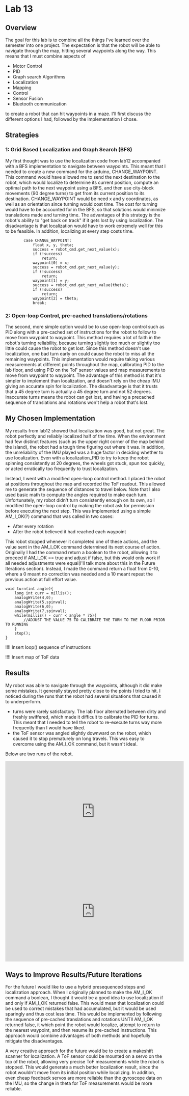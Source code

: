 # Lab 13
## Overview
The goal for this lab is to combine all the things I've learned over the semester into one project. The expectation is that the robot will be able to navigate through the map, hitting several waypoints along the way. This means that I must combine aspects of 
* Motor Control
* PID
* Graph search Algorithms
* Localization
* Mapping
* Control
* Sensor Fusion
* Bluetooth communication

to create a robot that can hit waypoints in a maze. I'll first discuss the different options I had, followed by the implementation I chose. 
## Strategies
### 1: Grid Based Localization and Graph Search (BFS)
My first thought was to use the localization code from lab12 accompanied with a BFS implementation to navigate between waypoints. This meant that I needed to create a new command for the arduino, CHANGE_WAYPOINT. This command would have allowed me to send the next destination to the robot, which would localize to determine its current position, compute an optimal path to the next waypoint using a BFS, and then use city-block movements (90 degree turns) to get from its current position to its destination. CHANGE_WAYPOINT would be need x and y coordinates, as well as an orientation since turning would cost time. The cost for turning would have to be accounted for in the BFS, so that solutions would minimize translations made and turning time. The advantages of this strategy is the robot's ability to "get back on track" if it gets lost by using localization. The disadvantage is that localization would have to work extremely well for this to be feasible. In addition, localizing at every step costs time. 
```
        case CHANGE_WAYPOINT:
            float x, y, theta;
            success = robot_cmd.get_next_value(x);
            if (!success)
                return;
            waypoint[0] = x;
            success = robot_cmd.get_next_value(y);
            if (!success)
                return;
            waypoint[1] = y;
            success = robot_cmd.get_next_value(theta);
            if (!success)
                return;
            waypoint[2] = theta;
            break;
  ```
  ### 2: Open-loop Control, pre-cached translations/rotations
  The second, more simple option would be to use open-loop control such as PID along with a pre-cached set of instructions for the robot to follow to move from waypoint to waypoint. This method requires a lot of faith in the robot's turning reliability, because turning slightly too much or slightly too little could cause the robot to get lost. Since this method doesn't use localization, one bad turn early on could cause the robot to miss all the remaining waypoints. This implementation would require taking various measurements at different points throughout the map, calibrating PID to the lab floor, and using PID on the ToF sensor values and map measurements to move from waypoint to waypoint. The advantage of this method is that it's simpler to implement than localization, and doesn't rely on the cheap IMU giving an accurate spin for localization. The disadvantage is that it trusts that a 45 degree turn is actually a 45 degree turn and not 52 degrees. Inaccurate turns means the robot can get lost, and having a precached sequence of translations and rotations won't help a robot that's lost. 
  

## My Chosen Implementation

My results from lab12 showed that localization was good, but not great. The robot perfectly and reliably localized half of the time. When the environment had few distinct features (such as the upper right corner of the map behind the island), the robot had a tough time figuring out where it was. In addition, the unreliability of the IMU played was a huge factor in deciding whether to use localization. Even with a localization_PID to try to keep the robot spinning consistently at 20 degrees, the wheels got stuck, spun too quickly, or acted erratically too frequently to trust localization. 

Instead, I went with a modified open-loop control method. I placed the robot at positions throughout the map and recorded the ToF readout. This allowed me to generate the sequence of distances to travel below. Note that I also used basic math to compute the angles required to make each turn. Unfortunately, my robot didn't turn consistently enough on its own, so I modified the open-loop control by making the robot ask for permission before executing the next step. This was implemented using a simple AM_I_OK(?) command that was called in two cases:

* After every rotation
* After the robot believed it had reached each waypoint

This robot stopped whenever it completed one of these actions, and the value sent in the AM_I_OK command determined its next course of action. Originally I had the command return a boolean to the robot, allowing it to proceed if AM_I_OK == true and adjust if false, but this would only work if all needed adjustments were equal(I'll talk more about this in the Future Iterations section). Instead, I made the command return a float from 0-10, where a 0 meant no correction was needed and a 10 meant repeat the previous action at full effort value. 


```
void turn(int angle){
    long int curr = millis();
    analogWrite(4,0);
    analogWrite(5,spinval);
    analogWrite(6,0);
    analogWrite(7,spinval);
    while(millis() - curr < angle * 75){
        //ADJUST THE VALUE 75 TO CALIBRATE THE TURN TO THE FLOOR PRIOR TO RUNNING
    }     
    stop();
}

```


!!!! Insert loop() sequence of instructions


!!!! Insert map of ToF data

## Results
My robot was able to navigate through the waypoints, although it did make some mistakes. It generally stayed pretty close to the points I tried to hit. I noticed during the runs that the robot had several situations that caused it to underperform.

* turns were rarely satisfactory. The lab floor alternated between dirty and freshly swiffered, which made it difficult to calibrate the PID for turns. This meant that I needed to tell the robot to re-execute turns way more frequently than I would have liked. 
* the ToF sensor was angled slightly downward on the robot, which caused it to stop prematurely on long travels. This was easy to overcome using the AM_I_OK command, but it wasn't ideal.

Below are two runs of the robot. 

<iframe width="560" height="315" src="https://www.youtube.com/embed/S_FE6KnpowE" frameborder="0" allow="autoplay; encrypted-media" allowfullscreen></iframe>



<iframe width="560" height="315" src="https://www.youtube.com/embed/hSddVXIX4f4" frameborder="0" allow="autoplay; encrypted-media" allowfullscreen></iframe>


## Ways to Improve Results/Future Iterations

For the future I would like to use a hybrid presequenced steps and localization approach. When I originally planned to make the AM_I_OK command a boolean, I thought it would be a good idea to use localization if and only if AM_I_OK returned false. This would mean that localization could be used to correct mistakes that had accumulated, but it would be used sparingly and thus cost less time. This would be implemented by following the sequence of pre-cached translations and rotations UNTIl AM_I_OK returned false, it which point the robot would localize, attempt to return to the nearest waypoint, and then resume its pre-cached instructions. This approach would combine advantages of both methods and hopefully mitigate the disadvantages. 

A very creative approach for the future would be to create a makeshift scanner for localization. A ToF sensor could be mounted on a servo on the top of the robot, allowing very precise ToF measurements while the robot is stopped. This would generate a much better localization result, since the robot wouldn't move from its initial position while localizing. In addition, even cheap feedback servos are more reliable than the gyroscope data on the IMU, so the change in theta for ToF measurements would be more reliable. 
